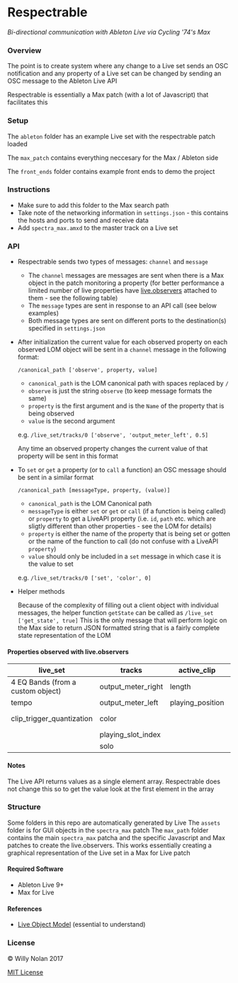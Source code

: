 # Respectrable
*Bi-directional communication with Ableton Live via Cycling '74's Max*

### Overview
The point is to create system where any change to a Live set sends an OSC notification and any property of a Live set can be changed by sending an OSC message to the Ableton Live API

Respectrable is essentially a Max patch (with a lot of Javascript) that facilitates this

### Setup
The  `ableton` folder has an example Live set with the respectrable patch loaded

The `max_patch` contains everything neccesary for the Max / Ableton side

The `front_ends` folder contains example front ends to demo the project

### Instructions
- Make sure to add this folder to the Max search path
- Take note of the networking information in `settings.json` - this contains the hosts and ports to send and receive data
- Add `spectra_max.amxd` to the master track on a Live set

### API
- Respectrable sends two types of messages: `channel` and `message`
	- The `channel` messages are messages are sent when there is a Max object in the patch monitoring a property (for better performance a limited number of live properties have [live.observers](https://docs.cycling74.com/max6/dynamic/c74_docs.html#live.observer) attached to them - see the following table)
	- The `message` types are sent in response to an API call (see below examples)
	- Both message types are sent on different ports to the destination(s) specified in `settings.json`
- After initialization the current value for each observed property on each observed LOM object will be sent in a `channel` message in the following format:
	
    `/canonical_path ['observe', property, value]`
    
	- `canonical_path` is the LOM canonical path with spaces replaced by `/`
	- `observe` is just the string `observe` (to keep message formats the same)
	- `property` is the first argument and is the `Name` of the property that is being observed
	- `value` is the second argument
	
    e.g. `/live_set/tracks/0 ['observe', 'output_meter_left', 0.5]`
    
    Any time an observed property changes the current value of that property will be sent in this format
 
- To `set` or `get` a property (or to `call` a function) an OSC message should be sent in a similar format

   `/canonical_path [messageType, property, (value)]`

	- `canonical_path` is the LOM Canonical path
	- `messageType` is either `set` or `get` or `call` (if a function is being called) or `property` to get a LiveAPI property (i.e. `id`, `path` etc. which are sligtly different than other properties - see the LOM for details)
	- `property` is either the name of the property that is being set or gotten or the name of the function to call (do not confuse with a LiveAPI `property`)
	- `value` should only be included in a `set` message in which case it is the value to set

	e.g. `/live_set/tracks/0 ['set', 'color', 0] `

- Helper methods

	Because of the complexity of filling out a client object with individual messages, the helper function `getState` can be called as `/live_set ['get_state', true]`
	This is the only message that will perform logic on the Max side to return JSON formatted string that is a fairly complete state representation of the LOM

#### Properties observed with live.observers	

| live_set                          | tracks             | active_clip      | devices    | mixer_device            | clip  |
|-----------------------------------|--------------------|------------------|------------|-------------------------|-------|
| 4 EQ Bands (from a custom object) | output_meter_right | length           | parameters | panning                 | color |
| tempo                             | output_meter_left  | playing_position |            | volume                  |       |
| clip_trigger_quantization         | color              |                  |            | track_activator (value) |       |
|                                   | playing_slot_index |                  |            |                         |       |
|                                   | solo               |                  |            |                         |       |

#### Notes
The Live API returns values as a single element array. Respectrable does not change this so to get the value look at the first element in the array

### Structure
Some folders in this repo are automatically generated by Live
The `assets` folder is for GUI objects in the `spectra_max` patch
The `max_path` folder contains the main `spectra_max` patcha and the specific Javascript and Max patches to create the live.observers. This works essentially creating a graphical representation of the Live set in a Max for Live patch

#### Required Software
- Ableton Live 9+
- Max for Live

#### References
- [Live Object Model](https://docs.cycling74.com/max7/vignettes/live_object_model) (essential to understand)

### License

:copyright: Willy Nolan 2017

[MIT License](https://en.wikipedia.org/wiki/MIT_License)
